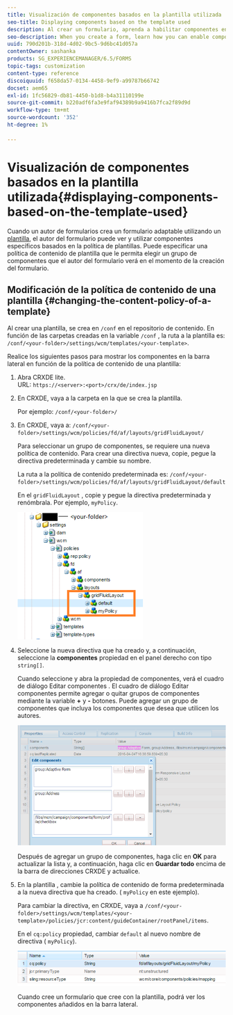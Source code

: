 ```yaml
---
title: Visualización de componentes basados en la plantilla utilizada
seo-title: Displaying components based on the template used
description: Al crear un formulario, aprenda a habilitar componentes en la barra lateral en función de la plantilla seleccionada.
seo-description: When you create a form, learn how you can enable components in the sidebar based on the template selected.
uuid: 790d201b-318d-4d02-9bc5-9d6bc41d057a
contentOwner: sashanka
products: SG_EXPERIENCEMANAGER/6.5/FORMS
topic-tags: customization
content-type: reference
discoiquuid: f658da57-0134-4458-9ef9-a99787b66742
docset: aem65
exl-id: 1fc56829-db81-4450-b1d8-b4a31110199e
source-git-commit: b220adf6fa3e9faf94389b9a9416b7fca2f89d9d
workflow-type: tm+mt
source-wordcount: '352'
ht-degree: 1%

---
```


# Visualización de componentes basados en la plantilla utilizada{#displaying-components-based-on-the-template-used}

Cuando un autor de formularios crea un formulario adaptable utilizando un [plantilla](../../forms/using/template-editor.md), el autor del formulario puede ver y utilizar componentes específicos basados en la política de plantillas. Puede especificar una política de contenido de plantilla que le permita elegir un grupo de componentes que el autor del formulario verá en el momento de la creación del formulario.

## Modificación de la política de contenido de una plantilla {#changing-the-content-policy-of-a-template}

Al crear una plantilla, se crea en `/conf` en el repositorio de contenido. En función de las carpetas creadas en la variable `/conf` , la ruta a la plantilla es: `/conf/<your-folder>/settings/wcm/templates/<your-template>`.

Realice los siguientes pasos para mostrar los componentes en la barra lateral en función de la política de contenido de una plantilla:

1. Abra CRXDE lite.\
   URL: `https://<server>:<port>/crx/de/index.jsp`
1. En CRXDE, vaya a la carpeta en la que se crea la plantilla.

   Por ejemplo: `/conf/<your-folder>/`

1. En CRXDE, vaya a: `/conf/<your-folder>/settings/wcm/policies/fd/af/layouts/gridFluidLayout/`

   Para seleccionar un grupo de componentes, se requiere una nueva política de contenido. Para crear una directiva nueva, copie, pegue la directiva predeterminada y cambie su nombre.

   La ruta a la política de contenido predeterminada es: `/conf/<your-folder>/settings/wcm/policies/fd/af/layouts/gridFluidLayout/default`

   En el `gridFluidLayout` , copie y pegue la directiva predeterminada y renómbrala. Por ejemplo, `myPolicy`.

   ![Copia de directivas predeterminadas](assets/crx-default1.png)

1. Seleccione la nueva directiva que ha creado y, a continuación, seleccione la **componentes** propiedad en el panel derecho con tipo `string[]`.

   Cuando seleccione y abra la propiedad de componentes, verá el cuadro de diálogo Editar componentes . El cuadro de diálogo Editar componentes permite agregar o quitar grupos de componentes mediante la variable **+** y **-** botones. Puede agregar un grupo de componentes que incluya los componentes que desea que utilicen los autores.

   ![Agregar o quitar componentes de la directiva](assets/add-components-list1.png)

   Después de agregar un grupo de componentes, haga clic en **OK** para actualizar la lista y, a continuación, haga clic en **Guardar todo** encima de la barra de direcciones CRXDE y actualice.

1. En la plantilla , cambie la política de contenido de forma predeterminada a la nueva directiva que ha creado. ( `myPolicy` en este ejemplo).

   Para cambiar la directiva, en CRXDE, vaya a `/conf/<your-folder>/settings/wcm/templates/<your-template>/policies/jcr:content/guideContainer/rootPanel/items`.

   En el `cq:policy` propiedad, cambiar `default` al nuevo nombre de directiva ( `myPolicy`).

   ![Política de contenido de plantilla actualizada](assets/updated-policy.png)

   Cuando cree un formulario que cree con la plantilla, podrá ver los componentes añadidos en la barra lateral.
